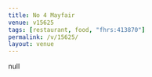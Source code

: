 ```yaml
---
title: No 4 Mayfair
venue: v15625
tags: [restaurant, food, "fhrs:413870"]
permalink: /v/15625/
layout: venue
---
```

null